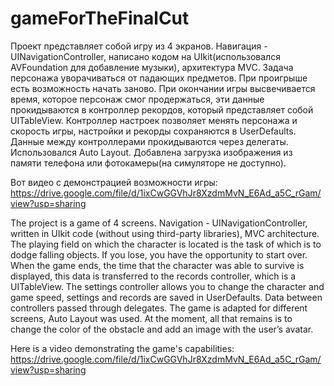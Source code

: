 # gameForTheFinalCut

Проект представляет собой игру из 4 экранов. Навигация - UINavigationController, написано кодом на UIkit(использовался AVFoundation для добавление музыки), архитектура MVC. Задача персонажа уворачиваться от падающих предметов. При проигрыше есть возможность начать заново. При окончании игры высвечивается время, которое персонаж смог продержаться, эти данные прокидываются в контроллер рекордов, который представляет собой UITableView. Контроллер настроек позволяет менять персонажа и скорость игры, настройки и рекорды сохраняются в UserDefaults. Данные между контроллерами прокидываются через делегаты. Использовался Auto Layout. Добавлена загрузка изображения из памяти телефона или фотокамеры(на симуляторе не доступно).

Вот видео с демонстрацией возможности игры: https://drive.google.com/file/d/1ixCwGGVhJr8XzdmMvN_E6Ad_a5C_rGam/view?usp=sharing

The project is a game of 4 screens. Navigation - UINavigationController, written in UIkit code (without using third-party libraries), MVC architecture. The playing field on which the character is located is the task of which is to dodge falling objects. If you lose, you have the opportunity to start over. When the game ends, the time that the character was able to survive is displayed, this data is transferred to the records controller, which is a UITableView. The settings controller allows you to change the character and game speed, settings and records are saved in UserDefaults. Data between controllers passed through delegates. The game is adapted for different screens, Auto Layout was used. At the moment, all that remains is to change the color of the obstacle and add an image with the user’s avatar.

Here is a video demonstrating the game's capabilities: https://drive.google.com/file/d/1ixCwGGVhJr8XzdmMvN_E6Ad_a5C_rGam/view?usp=sharing
